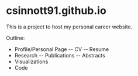# csinnott91.github.io
This is a project to host my personal career website.

Outline:
- Profile/Personal Page
-- CV
-- Resume
- Research
-- Publications
-- Abstracts
- Visualizations
- Code
